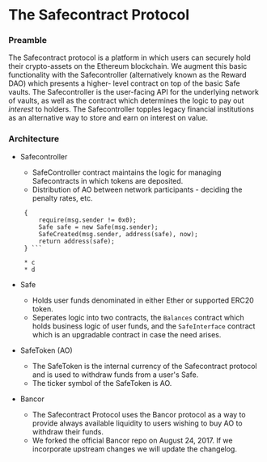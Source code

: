 # The Safecontract Protocol

### Preamble

The Safecontract protocol is a platform in which users can securely hold their crypto-assets on the Ethereum blockchain.
We augment this basic functionality with the Safecontroller (alternatively known as the Reward DAO) which presents a higher-
level contract on top of the basic Safe vaults. The Safecontroller is the user-facing API for the underlying network of vaults,
as well as the contract which determines the logic to pay out *interest* to holders. The Safecontroller topples legacy
financial institutions as an alternative way to store and earn on interest on value.

### Architecture
 - Safecontroller
   * SafeController contract maintains the logic for managing Safecontracts in which tokens are deposited. 
   * Distribution of AO between network participants - deciding the penalty rates, etc. 

   ``` function createSafe() payable returns (address _safe)
    {
        require(msg.sender != 0x0);
        Safe safe = new Safe(msg.sender);
        SafeCreated(msg.sender, address(safe), now);
        return address(safe);
    } ```
    
    * c
    * d

 - Safe
   * Holds user funds denominated in either Ether or supported ERC20 token.
   * Seperates logic into two contracts, the `Balances` contract which holds business logic of user funds, and the `SafeInterface` contract which is an upgradable contract in case the need arises.
 - SafeToken (AO)
   * The SafeToken is the internal currency of the Safecontract protocol and is used to withdraw funds from a user's Safe. 
   * The ticker symbol of the SafeToken is AO.
 - Bancor
   * The Safecontract Protocol uses the Bancor protocol as a way to provide always available liquidity to users wishing to buy AO to withdraw their funds.
   * We forked the official Bancor repo on August 24, 2017. If we incorporate upstream changes we will update the changelog.
  
